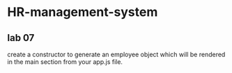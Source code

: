 # HR-management-system
## lab 07
 create a constructor to generate an employee object which will be rendered in the main section from your app.js file.